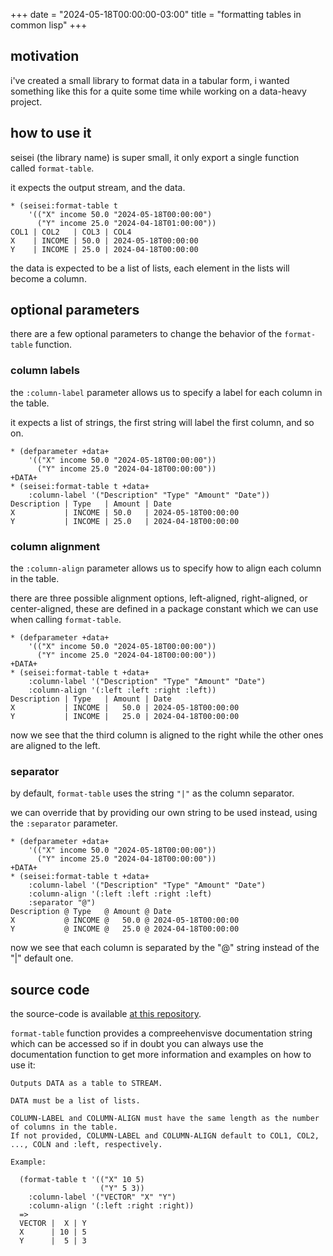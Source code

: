 +++
date = "2024-05-18T00:00:00-03:00"
title = "formatting tables in common lisp"
+++

## motivation

i've created a small library to format data in a tabular form,
i wanted something like this for a quite some time while working on a data-heavy project.

## how to use it

seisei (the library name) is super small,
it only export a single function called `format-table`.

it expects the output stream, and the data.

```
* (seisei:format-table t
    '(("X" income 50.0 "2024-05-18T00:00:00")
      ("Y" income 25.0 "2024-04-18T01:00:00"))
COL1 | COL2   | COL3 | COL4
X    | INCOME | 50.0 | 2024-05-18T00:00:00
Y    | INCOME | 25.0 | 2024-04-18T00:00:00
```

the data is expected to be a list of lists, each element in the lists will become a column.

## optional parameters

there are a few optional parameters to change the behavior of the `format-table` function.

### column labels

the `:column-label` parameter allows us to specify a label for each column in the table.

it expects a list of strings, the first string will label the first column, and so on.

```
* (defparameter +data+
    '(("X" income 50.0 "2024-05-18T00:00:00"))
      ("Y" income 25.0 "2024-04-18T00:00:00"))
+DATA+
* (seisei:format-table t +data+
    :column-label '("Description" "Type" "Amount" "Date"))
Description | Type   | Amount | Date
X           | INCOME | 50.0   | 2024-05-18T00:00:00
Y           | INCOME | 25.0   | 2024-04-18T00:00:00
```

### column alignment

the `:column-align` parameter allows us to specify how to align each column in the table.

there are three possible alignment options, left-aligned, right-aligned, or center-aligned, these are defined in a package constant which we can use when calling `format-table`.

```
* (defparameter +data+
    '(("X" income 50.0 "2024-05-18T00:00:00"))
      ("Y" income 25.0 "2024-04-18T00:00:00"))
+DATA+
* (seisei:format-table t +data+
    :column-label '("Description" "Type" "Amount" "Date")
    :column-align '(:left :left :right :left))
Description | Type   | Amount | Date
X           | INCOME |   50.0 | 2024-05-18T00:00:00
Y           | INCOME |   25.0 | 2024-04-18T00:00:00
```

now we see that the third column is aligned to the right while the other ones are aligned to the left.

### separator

by default, `format-table` uses the string `"|"` as the column separator.

we can override that by providing our own string to be used instead, using the `:separator` parameter.

```
* (defparameter +data+
    '(("X" income 50.0 "2024-05-18T00:00:00"))
      ("Y" income 25.0 "2024-04-18T00:00:00"))
+DATA+
* (seisei:format-table t +data+
    :column-label '("Description" "Type" "Amount" "Date")
    :column-align '(:left :left :right :left)
    :separator "@")
Description @ Type   @ Amount @ Date
X           @ INCOME @   50.0 @ 2024-05-18T00:00:00
Y           @ INCOME @   25.0 @ 2024-04-18T00:00:00
```

now we see that each column is separated by the "@" string instead of the "|" default one.

## source code

the source-code is available [at this repository](https://git.sr.ht/~fkinos/seisei).

`format-table` function provides a compreehenvisve documentation string which can be accessed
so if in doubt you can always use the documentation function to get more information and examples on how to use it:
```
Outputs DATA as a table to STREAM.

DATA must be a list of lists.

COLUMN-LABEL and COLUMN-ALIGN must have the same length as the number of columns in the table.
If not provided, COLUMN-LABEL and COLUMN-ALIGN default to COL1, COL2, ..., COLN and :left, respectively.

Example:

  (format-table t '(("X" 10 5)
                    ("Y" 5 3))
    :column-label '("VECTOR" "X" "Y")
    :column-align '(:left :right :right))
  =>
  VECTOR |  X | Y
  X      | 10 | 5
  Y      |  5 | 3

```
